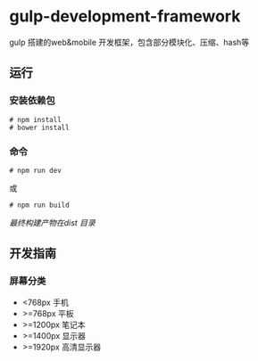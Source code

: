 # gulp-development-framework
gulp 搭建的web&amp;mobile 开发框架，包含部分模块化、压缩、hash等

## 运行

### 安装依赖包
```
# npm install
# bower install
```

### 命令
```
# npm run dev
```
或
```
# npm run build
```
*最终构建产物在dist 目录*

## 开发指南

### 屏幕分类

* &lt;768px 手机
* &gt;=768px 平板
* &gt;=1200px 笔记本
* &gt;=1400px 显示器
* &gt;=1920px 高清显示器
